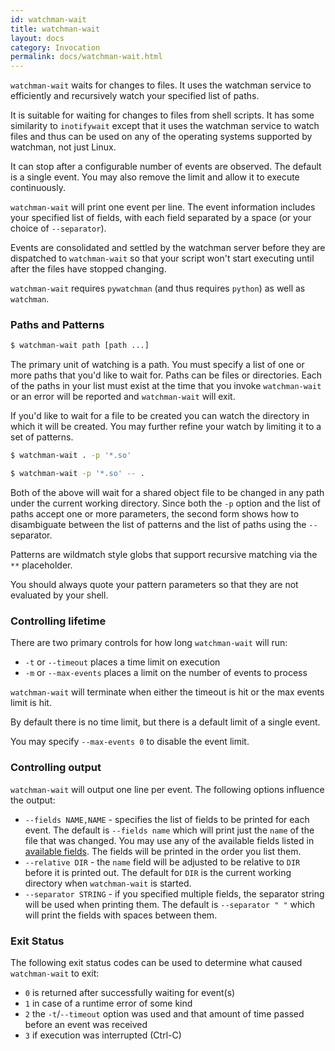 ```yaml
---
id: watchman-wait
title: watchman-wait
layout: docs
category: Invocation
permalink: docs/watchman-wait.html
---
```


`watchman-wait` waits for changes to files.  It uses the watchman service to
efficiently and recursively watch your specified list of paths.

It is suitable for waiting for changes to files from shell scripts.  It has
some similarity to `inotifywait` except that it uses the watchman service to
watch files and thus can be used on any of the operating systems supported by
watchman, not just Linux.

It can stop after a configurable number of events are observed.  The default
is a single event.  You may also remove the limit and allow it to execute
continuously.

`watchman-wait` will print one event per line.  The event information includes
your specified list of fields, with each field separated by a space (or your
choice of `--separator`).

Events are consolidated and settled by the watchman server before they are
dispatched to `watchman-wait` so that your script won't start executing
until after the files have stopped changing.

`watchman-wait` requires `pywatchman` (and thus requires `python`) as well as
`watchman`.

### Paths and Patterns

```bash
$ watchman-wait path [path ...]
```

The primary unit of watching is a path.  You must specify a list of one or more
paths that you'd like to wait for.  Paths can be files or directories.  Each of
the paths in your list must exist at the time that you invoke `watchman-wait`
or an error will be reported and `watchman-wait` will exit.

If you'd like to wait for a file to be created you can watch the directory in
which it will be created.  You may further refine your watch by limiting it to
a set of patterns.

```bash
$ watchman-wait . -p '*.so'
```

```bash
$ watchman-wait -p '*.so' -- .
```

Both of the above will wait for a shared object file to be changed in any path
under the current working directory.  Since both the `-p` option and the list
of paths accept one or more parameters, the second form shows how to
disambiguate between the list of patterns and the list of paths using the `--`
separator.

Patterns are wildmatch style globs that support recursive matching via the `**`
placeholder.

You should always quote your pattern parameters so that they are not evaluated
by your shell.

### Controlling lifetime

There are two primary controls for how long `watchman-wait` will run:

* `-t` or `--timeout` places a time limit on execution
* `-m` or `--max-events` places a limit on the number of events to process

`watchman-wait` will terminate when either the timeout is hit or the max events
limit is hit.

By default there is no time limit, but there is a default limit of a single event.

You may specify `--max-events 0` to disable the event limit.

### Controlling output

`watchman-wait` will output one line per event.  The following options influence
the output:

* `--fields NAME,NAME` - specifies the list of fields to be printed for each
  event.  The default is `--fields name` which will print just the `name` of the
  file that was changed.  You may use any of the available fields listed in
  [available fields](/watchman/docs/cmd/query.html#available-fields).
  The fields will be printed in the order you list them.
* `--relative DIR` - the `name` field will be adjusted to be relative to `DIR`
  before it is printed out.  The default for `DIR` is the current working directory
  when `watchman-wait` is started.
* `--separator STRING` - if you specified multiple fields, the separator string
  will be used when printing them.  The default is `--separator " "` which will
  print the fields with spaces between them.

### Exit Status

The following exit status codes can be used to determine what caused
`watchman-wait` to exit:

* `0` is returned after successfully waiting for event(s)
* `1` in case of a runtime error of some kind
* `2` the `-t`/`--timeout` option was used and that amount of time passed
   before an event was received
* `3` if execution was interrupted (Ctrl-C)

